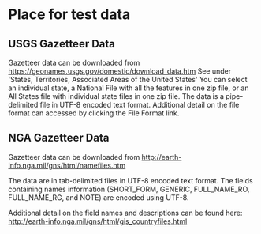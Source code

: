 # Place for test data

## USGS Gazetteer Data

Gazetteer data can be downloaded from https://geonames.usgs.gov/domestic/download_data.htm
See under 'States, Territories, Associated Areas of the United States' You can select an individual state, 
a National File with all the features in one zip file, or an All States file with 
individual state files in one zip file. The data is a pipe-delimited file in UTF-8 encoded 
text format. Additional detail on the file format can accessed by clicking the File Format link.


## NGA Gazetteer Data

Gazetteer data can be downloaded from http://earth-info.nga.mil/gns/html/namefiles.htm

The data are in tab-delimited files in UTF-8 encoded text format. The fields containing names information (SHORT_FORM, GENERIC, FULL_NAME_RO, FULL_NAME_RG, and NOTE) are encoded using UTF-8.

Additional detail on the field names and descriptions can be found here:
http://earth-info.nga.mil/gns/html/gis_countryfiles.html
